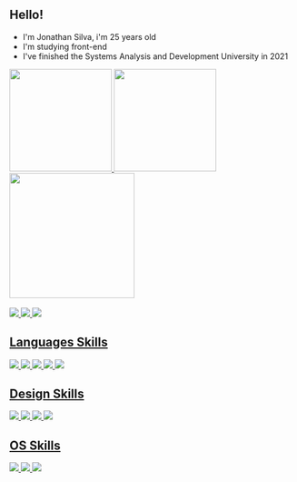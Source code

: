 ## Hello!
- I'm Jonathan Silva, i'm 25 years old
- I'm studying front-end 
- I've finished the Systems Analysis and Development University in 2021




<div>
  <!--git status-->
<a href="https://github.com/JohnSilva98">
<img height="180cm" src="https://github-readme-stats.vercel.app/api?username=JohnSilva98&show_icons=true&theme=dark">    
  <!--most used languages-->
<img height="180cm" src="https://github-readme-stats.vercel.app/api/top-langs/?username=JohnSilva98&hide=TeX&layout=donut&theme=dark">
</a>
  <a href = "https://wakatime.com/@SilvaJohn">
    <!--wakatime-->
<img height="220cm" src="https://github-readme-stats.vercel.app/api/wakatime?username=SilvaJohn&v=2&theme=dark">
  </a>
</div>
<br>



<div>
<a  href="mailto:jonathan.design16@outlook.com> target="_blank">
<img src="https://img.shields.io/badge/Microsoft_Outlook-0078D4?style=for-the-badge&logo=microsoft-outlook&logoColor=white">
<a href = "https://br.linkedin.com/in/jonathansilva98" target="_blank">
<img src = "https://img.shields.io/badge/LinkedIn-0077B5?style=for-the-badge&logo=linkedin&logoColor=white">
<a href = "https://www.facebook.com/johnjohnsons2" target="_blank">
<img src = "https://img.shields.io/badge/Facebook-1877F2?style=for-the-badge&logo=facebook&logoColor=white">

</div>


<div style="display: inline_block">

  ## Languages Skills
<!-- img C# -->
<img src="https://img.shields.io/badge/C%23-239120?style=for-the-badge&logo=c-sharp&logoColor=white">
<!-- img html5 -->
<img src = "https://img.shields.io/badge/HTML5-E34F26?style=for-the-badge&logo=html5&logoColor=white">
<!-- img css3 -->
<img src = "https://img.shields.io/badge/CSS3-1572B6?style=for-the-badge&logo=css3&logoColor=white" >
<!-- img python -->
<img src = "https://img.shields.io/badge/Python-14354C?style=for-the-badge&logo=python&logoColor=white">
<!-- img js -->
<img src ="https://img.shields.io/badge/JavaScript-323330?style=for-the-badge&logo=javascript&logoColor=F7DF1E">

</div>


<div>
  
## Design Skills
<img src = "https://img.shields.io/badge/Adobe%20Lightroom-31A8FF?style=for-the-badge&logo=Adobe%20Lightroom&logoColor=white">

<img src = "https://img.shields.io/badge/Adobe%20Photoshop-31A8FF?style=for-the-badge&logo=Adobe%20Photoshop&logoColor=white">

<img src = "https://img.shields.io/badge/Adobe%20Premiere%20Pro-9999FF?style=for-the-badge&logo=Adobe%20Premiere%20Pro&logoColor=white">

<img src = "https://img.shields.io/badge/Adobe%20Illustrator-FF9A00?style=for-the-badge&logo=adobe%20illustrator&logoColor=white">
</div>

<div>

## OS Skills
<!-- macOS-->
<img src = "https://img.shields.io/badge/mac%20os-000000?style=for-the-badge&logo=apple&logoColor=white">
<!--ubuntu-->
<img src = "https://img.shields.io/badge/Ubuntu-E95420?style=for-the-badge&logo=ubuntu&logoColor=white">
<!--windows-->
<img src = "https://img.shields.io/badge/Windows-0078D6?style=for-the-badge&logo=windows&logoColor=white">


  
</div>
